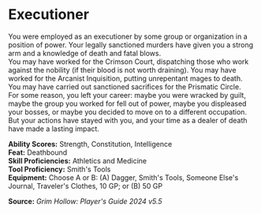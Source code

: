 # Executioner

You were employed as an executioner by some group or organization in a position of power. Your legally sanctioned murders have given you a strong arm and a knowledge of death and fatal blows.  
You may have worked for the Crimson Court, dispatching those who work against the nobility (if their blood is not worth draining). You may have worked for the Arcanist Inquisition, putting unrepentant mages to death. You may have carried out sanctioned sacrifices for the Prismatic Circle.  
For some reason, you left your career: maybe you were wracked by guilt, maybe the group you worked for fell out of power, maybe you displeased your bosses, or maybe you decided to move on to a different occupation. But your actions have stayed with you, and your time as a dealer of death have made a lasting impact.

**Ability Scores:** Strength, Constitution, Intelligence  
**Feat:** Deathbound  
**Skill Proficiencies:** Athletics and Medicine  
**Tool Proficiency:** Smith's Tools  
**Equipment:** Choose A or B: (A) Dagger, Smith's Tools, Someone Else's Journal, Traveler's Clothes, 10 GP; or (B) 50 GP



**Source:** *Grim Hollow: Player's Guide 2024 v5.5*